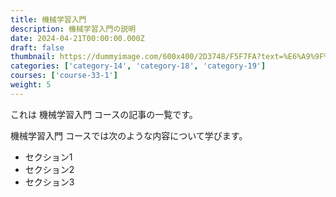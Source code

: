 ```yaml
---
title: 機械学習入門
description: 機械学習入門の説明
date: 2024-04-21T00:00:00.000Z
draft: false
thumbnail: https://dummyimage.com/600x400/2D3748/F5F7FA?text=%E6%A9%9F%E6%A2%B0%E5%AD%A6%E7%BF%92%E5%85%A5%E9%96%80
categories: ['category-14', 'category-18', 'category-19']
courses: ['course-33-1']
weight: 5
---
```


これは 機械学習入門 コースの記事の一覧です。

  機械学習入門 コースでは次のような内容について学びます。

  - セクション1
  - セクション2
  - セクション3